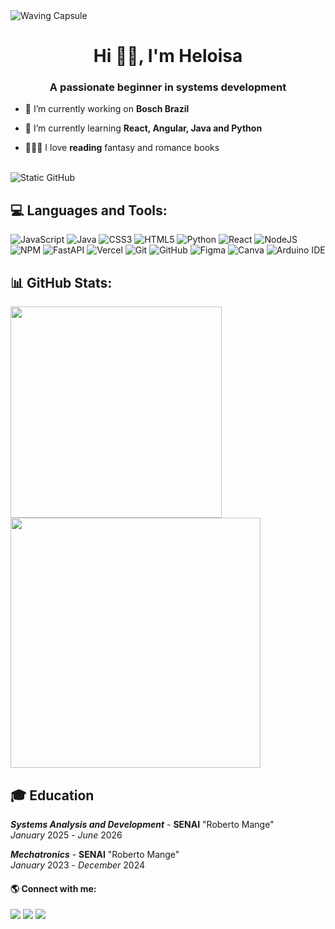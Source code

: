<img align="center" src="https://capsule-render.vercel.app/api?type=waving&height=110&color=b26e75&descAlignY=42&descAlign=28" alt="Waving Capsule">

<h1 align="center">Hi 👋🏾, I'm Heloisa</h1>
<h3 align="center">A passionate beginner in systems development</h3>

- 💼 I’m currently working on **Bosch Brazil**

- 🌱 I’m currently learning **React, Angular, Java and Python**

- 🧏🏾‍♀️ I love **reading** fantasy and romance books
<br>
<img  align="center" src="https://img.shields.io/static/v1?label=Overview&message=HELOISA&color=b26e75&style=for-the-badge&logo=GitHub" alt="Static GitHub">
<br>



## 💻 Languages and Tools:

![JavaScript](https://img.shields.io/badge/javascript-%23323330.svg?style=for-the-badge&logo=javascript&logoColor=%23F7DF1E)
![Java](https://img.shields.io/badge/java-%23ED8B00.svg?style=for-the-badge&logo=openjdk&logoColor=white)
![CSS3](https://img.shields.io/badge/css3-%231572B6.svg?style=for-the-badge&logo=css3&logoColor=white)
![HTML5](https://img.shields.io/badge/html5-%23E34F26.svg?style=for-the-badge&logo=html5&logoColor=white)
![Python](https://img.shields.io/badge/python-3670A0?style=for-the-badge&logo=python&logoColor=ffdd54)
![React](https://img.shields.io/badge/React-%2320232a.svg?style=for-the-badge&logo=react&logoColor=%2361DAFB)
![NodeJS](https://img.shields.io/badge/node.js-6DA55F?style=for-the-badge&logo=node.js&logoColor=white)
![NPM](https://img.shields.io/badge/NPM-%23CB3837.svg?style=for-the-badge&logo=npm&logoColor=white)
![FastAPI](https://img.shields.io/badge/FastAPI-005571?style=for-the-badge&logo=fastapi)
![Vercel](https://img.shields.io/badge/vercel-%23000000.svg?style=for-the-badge&logo=vercel&logoColor=white)
![Git](https://img.shields.io/badge/git-%23F05033.svg?style=for-the-badge&logo=git&logoColor=white)
![GitHub](https://img.shields.io/badge/GitHub-%23121011.svg?style=for-the-badge&logo=github&logoColor=white)
![Figma](https://img.shields.io/badge/figma-%23F24E1E.svg?style=for-the-badge&logo=figma&logoColor=white)
![Canva](https://img.shields.io/badge/Canva-%2300C4CC.svg?style=for-the-badge&logo=Canva&logoColor=white)
![Arduino IDE](https://img.shields.io/badge/Arduino_IDE-00979D?style=for-the-badge&logo=arduino&logoColor=white)


## 📊 GitHub Stats:
<div style="display: inline; gap: 10px; align="center">
  <img src="https://github-readme-stats.vercel.app/api/top-langs/?username=helomsz&theme=rose&hide_border=false&include_all_commits=false&count_private=false&layout=compact&custom_color=F06292" width="338px">
  <img src="https://nirzak-streak-stats.vercel.app/?user=helomsz&theme=rose&hide_border=false&custom_color=F06292" width="400">
</div>

## 🎓 Education

_**Systems Analysis and Development**_ - **SENAI** "Roberto Mange"\
_January_ 2025 - _June_ 2026

_**Mechatronics**_ - **SENAI** "Roberto Mange"\
_January_ 2023 - _December_ 2024


#### 🌎 Connect with me:
<p align="left">
<div>
<a href="https://instagram.com/heloisamsz" target="_blank"><img loading="lazy" src="https://img.shields.io/badge/-Instagram-%23E4405F?style=for-the-badge&logo=instagram&logoColor=white" target="_blank"></a>
<a href = "mailto:heloisamilitaosouza@gmail.com"><img loading="lazy" src="https://img.shields.io/badge/Gmail-D14836?style=for-the-badge&logo=gmail&logoColor=white" target="_blank"></a>
<a href="https://www.linkedin.com/in/heloisa-milit%C3%A3o-de-souza-762183318/" target="_blank"><img loading="lazy" src="https://img.shields.io/badge/-LinkedIn-%230077B5?style=for-the-badge&logo=linkedin&logoColor=white" target="_blank"></a>   
</div>
</p>


